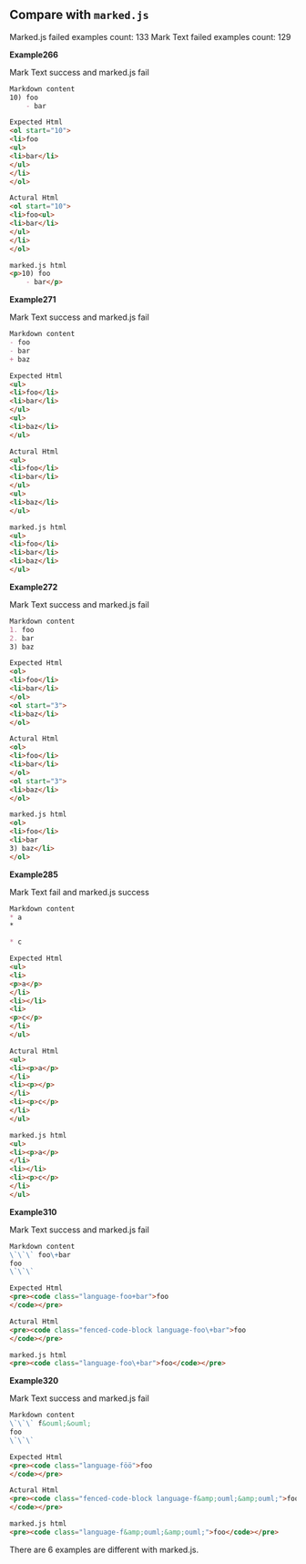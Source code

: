 ## Compare with `marked.js`

Marked.js failed examples count: 133
Mark Text failed examples count: 129

**Example266**

Mark Text success and marked.js fail

```markdown
Markdown content
10) foo
    - bar

Expected Html
<ol start="10">
<li>foo
<ul>
<li>bar</li>
</ul>
</li>
</ol>

Actural Html
<ol start="10">
<li>foo<ul>
<li>bar</li>
</ul>
</li>
</ol>

marked.js html
<p>10) foo
    - bar</p>

```

**Example271**

Mark Text success and marked.js fail

```markdown
Markdown content
- foo
- bar
+ baz

Expected Html
<ul>
<li>foo</li>
<li>bar</li>
</ul>
<ul>
<li>baz</li>
</ul>

Actural Html
<ul>
<li>foo</li>
<li>bar</li>
</ul>
<ul>
<li>baz</li>
</ul>

marked.js html
<ul>
<li>foo</li>
<li>bar</li>
<li>baz</li>
</ul>

```

**Example272**

Mark Text success and marked.js fail

```markdown
Markdown content
1. foo
2. bar
3) baz

Expected Html
<ol>
<li>foo</li>
<li>bar</li>
</ol>
<ol start="3">
<li>baz</li>
</ol>

Actural Html
<ol>
<li>foo</li>
<li>bar</li>
</ol>
<ol start="3">
<li>baz</li>
</ol>

marked.js html
<ol>
<li>foo</li>
<li>bar
3) baz</li>
</ol>

```

**Example285**

Mark Text fail and marked.js success

```markdown
Markdown content
* a
*

* c

Expected Html
<ul>
<li>
<p>a</p>
</li>
<li></li>
<li>
<p>c</p>
</li>
</ul>

Actural Html
<ul>
<li><p>a</p>
</li>
<li><p></p>
</li>
<li><p>c</p>
</li>
</ul>

marked.js html
<ul>
<li><p>a</p>
</li>
<li></li>
<li><p>c</p>
</li>
</ul>

```

**Example310**

Mark Text success and marked.js fail

```markdown
Markdown content
\`\`\` foo\+bar
foo
\`\`\`

Expected Html
<pre><code class="language-foo+bar">foo
</code></pre>

Actural Html
<pre><code class="fenced-code-block language-foo\+bar">foo
</code></pre>

marked.js html
<pre><code class="language-foo\+bar">foo</code></pre>

```

**Example320**

Mark Text success and marked.js fail

```markdown
Markdown content
\`\`\` f&ouml;&ouml;
foo
\`\`\`

Expected Html
<pre><code class="language-föö">foo
</code></pre>

Actural Html
<pre><code class="fenced-code-block language-f&amp;ouml;&amp;ouml;">foo
</code></pre>

marked.js html
<pre><code class="language-f&amp;ouml;&amp;ouml;">foo</code></pre>

```

There are 6 examples are different with marked.js.